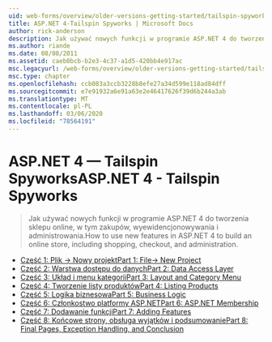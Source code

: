 ```yaml
---
uid: web-forms/overview/older-versions-getting-started/tailspin-spyworks/index
title: ASP.NET 4-Tailspin Spyworks | Microsoft Docs
author: rick-anderson
description: Jak używać nowych funkcji w programie ASP.NET 4 do tworzenia sklepu online, w tym zakupów, wyewidencjonowywania i administrowania.
ms.author: riande
ms.date: 08/08/2011
ms.assetid: caeb0bcb-b2e3-4c37-a1d5-420bb4e917ac
msc.legacyurl: /web-forms/overview/older-versions-getting-started/tailspin-spyworks
msc.type: chapter
ms.openlocfilehash: ccb083a3ccb3228b8efe27a34d599e118ad84dff
ms.sourcegitcommit: e7e91932a6e91a63e2e46417626f39d6b244a3ab
ms.translationtype: MT
ms.contentlocale: pl-PL
ms.lasthandoff: 03/06/2020
ms.locfileid: "78564191"
---
```

# <a name="aspnet-4---tailspin-spyworks"></a><span data-ttu-id="ee873-103">ASP.NET 4 — Tailspin Spyworks</span><span class="sxs-lookup"><span data-stu-id="ee873-103">ASP.NET 4 - Tailspin Spyworks</span></span>

> <span data-ttu-id="ee873-104">Jak używać nowych funkcji w programie ASP.NET 4 do tworzenia sklepu online, w tym zakupów, wyewidencjonowywania i administrowania.</span><span class="sxs-lookup"><span data-stu-id="ee873-104">How to use new features in ASP.NET 4 to build an online store, including shopping, checkout, and administration.</span></span>

- [<span data-ttu-id="ee873-105">Część 1: Plik -> Nowy projekt</span><span class="sxs-lookup"><span data-stu-id="ee873-105">Part 1: File-> New Project</span></span>](tailspin-spyworks-part-1.md)
- [<span data-ttu-id="ee873-106">Część 2: Warstwa dostępu do danych</span><span class="sxs-lookup"><span data-stu-id="ee873-106">Part 2: Data Access Layer</span></span>](tailspin-spyworks-part-2.md)
- [<span data-ttu-id="ee873-107">Część 3: Układ i menu kategorii</span><span class="sxs-lookup"><span data-stu-id="ee873-107">Part 3: Layout and Category Menu</span></span>](tailspin-spyworks-part-3.md)
- [<span data-ttu-id="ee873-108">Część 4: Tworzenie listy produktów</span><span class="sxs-lookup"><span data-stu-id="ee873-108">Part 4: Listing Products</span></span>](tailspin-spyworks-part-4.md)
- [<span data-ttu-id="ee873-109">Część 5: Logika biznesowa</span><span class="sxs-lookup"><span data-stu-id="ee873-109">Part 5: Business Logic</span></span>](tailspin-spyworks-part-5.md)
- [<span data-ttu-id="ee873-110">Część 6: Członkostwo platformy ASP.NET</span><span class="sxs-lookup"><span data-stu-id="ee873-110">Part 6: ASP.NET Membership</span></span>](tailspin-spyworks-part-6.md)
- [<span data-ttu-id="ee873-111">Część 7: Dodawanie funkcji</span><span class="sxs-lookup"><span data-stu-id="ee873-111">Part 7: Adding Features</span></span>](tailspin-spyworks-part-7.md)
- [<span data-ttu-id="ee873-112">Część 8: Końcowe strony, obsługa wyjątków i podsumowanie</span><span class="sxs-lookup"><span data-stu-id="ee873-112">Part 8: Final Pages, Exception Handling, and Conclusion</span></span>](tailspin-spyworks-part-8.md)
